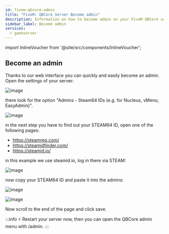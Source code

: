 ```yaml
---
id: fivem-qbcore-admin
title: "FiveM: QBCore Server Become admin"
description: Information on how to become admin on your FiveM QBCore server. - ZAP-Hosting.com documentation
sidebar_label: Become admin
services:
  - gameserver
---
```


import InlineVoucher from '@site/src/components/InlineVoucher';

<InlineVoucher />

## Become an admin

Thanks to our web interface you can quickly and easily become an admin.
Open the settings of your server:

![image](https://user-images.githubusercontent.com/26007280/189679784-52130f93-0f2e-4636-bf79-d88366b0aab0.png)

there look for the option "Admins - Steam64 IDs (e.g. for Nucleus, vMenu, EasyAdmin)".

![image](https://user-images.githubusercontent.com/26007280/189679814-01170637-e336-41a9-b0b4-9ba07b2c3c0b.png)

in the next step you have to find out your STEAM64 ID, open one of the following pages:

- https://steamrep.com/
- https://steamidfinder.com/
- https://steamid.io/

in this example we use steamid.io, log in there via STEAM:

![image](https://user-images.githubusercontent.com/26007280/189679850-b752d8d8-2505-461c-82e0-9f94f688fd40.png)

now copy your STEAM64 ID and paste it into the admins:

![image](https://user-images.githubusercontent.com/26007280/189679879-287d56e6-346b-41c2-ad23-8057b91b03da.png)

![image](https://user-images.githubusercontent.com/26007280/189679913-b79595c0-68ec-4df7-878e-08ab378437d1.png)

Now scroll to the end of the page and click save.

:::info
⚡ Restart your server now, then you can open the QBCore admin menu with /admin.
:::
